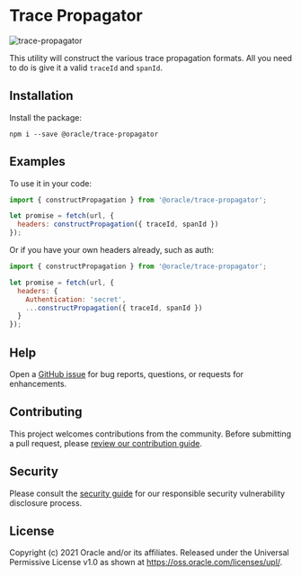 # Trace Propagator

<img src="https://img.shields.io/npm/v/@oracle/trace-propagator.svg?color=informational" alt="trace-propagator"/>

This utility will construct the various trace propagation formats. All you need to do is give it a valid `traceId` and `spanId`.

## Installation

Install the package:

```shell
npm i --save @oracle/trace-propagator
```

## Examples
To use it in your code:

```js
import { constructPropagation } from '@oracle/trace-propagator';

let promise = fetch(url, {
  headers: constructPropagation({ traceId, spanId })
});
```

Or if you have your own headers already, such as auth:

```js
import { constructPropagation } from '@oracle/trace-propagator';

let promise = fetch(url, {
  headers: {
    Authentication: 'secret',
    ...constructPropagation({ traceId, spanId })
  }
});
```

## Help

Open a [GitHub issue](https://github.com/oracle/trace-propagator/issues) for bug reports, questions, or requests for enhancements.

## Contributing

This project welcomes contributions from the community. Before submitting a pull
request, please [review our contribution guide](./CONTRIBUTING.md).

## Security

Please consult the [security guide](./SECURITY.md) for our responsible security
vulnerability disclosure process.

## License

Copyright (c) 2021 Oracle and/or its affiliates.
Released under the Universal Permissive License v1.0 as shown at
<https://oss.oracle.com/licenses/upl/>.
